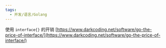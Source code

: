 ```yaml
---
tags:
  - 开发/语言/Golang
---
```


使用 `interface{}` 的开销 [https://www.darkcoding.net/software/go-the-price-of-interface/](https://www.darkcoding.net/software/go-the-price-of-interface/)
